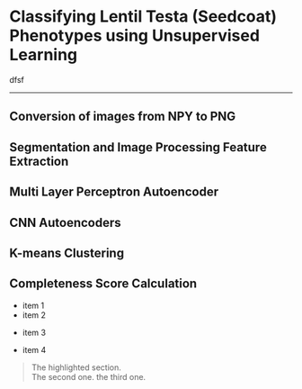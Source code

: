 # Classifying Lentil Testa (Seedcoat) Phenotypes using Unsupervised Learning
dfsf
- - -
## Conversion of images from NPY to PNG

## Segmentation and Image Processing Feature Extraction

## Multi Layer Perceptron Autoencoder

## CNN Autoencoders

## K-means Clustering

## Completeness Score Calculation
+ item 1
+ item 2
* item 3
- item 4

> The highlighted section.  
> The second one. 
> the third one. 
